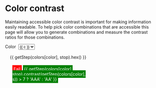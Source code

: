 <script setup>
import { ref } from 'vue';
import { colors, step } from '../../src/colors';

const color = ref('gray');
const stops = [-4, -3, -2, -1, 0, 1, 2, 3, 4];

const getStep = (color, stop) => {
    let s = 0;

    if (stop < 0) {
        const space = color.lightness();
        s = space / 5;
    }
    else if (stop > 0) {
        const space = 100 - color.lightness();
        s = space / 5;
    }

    return step(color, s, stop);
}
</script>

# Color contrast

Maintaining accessible color contrast is important for making information easily readable. To help pick color combinations that are accessible this page will allow you to generate combinations and measure the contrast ratios for those combinations.

<div style="display: flex; gap: .5rem;">
    <label>Color</label>
    <select v-model="color">
        <option v-for="c in Object.keys(colors)" :key="c" :value="c">{{ c }}</option>
    </select>
</div>

<div v-for="stop in stops" style="width: 100%; padding: 1rem;" :style="{'background-color': getStep(colors[color], stop) }">
    <span>{{ getStep(colors[color], stop).hex() }}</span>
    <ul style="display: flex; flex-wrap: wrap; padding: 0;">
        <li v-for="s in stops" style="list-style: none; padding: .5rem; width: 50%" :style="{'background-color': getStep(colors[color], s) }">
            <span v-if="getStep(colors[color], stop).contrast(getStep(colors[color], s)) < 4.5"
            style="padding: .25rem; background-color: red; color: white;">Fail</span>
            <span v-else style="padding: .25rem; background-color: green; color: white;">{{
                getStep(colors[color], stop).contrast(getStep(colors[color], s)) > 7 ? 'AAA' : 'AA'
                }}
            </span>
        </li>
    </ul>
</div>
